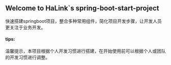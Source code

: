 ## Welcome to HaLink`s spring-boot-start-project
快速搭建springboot项目，整合多种常用组件，简化项目开发步骤，让开发人员更关注于业务开发。

#### tips:
温馨提示，本项目根据个人开发习惯进行搭建，在开始使用前可以根据个人或团队的开发习惯进行调整。
